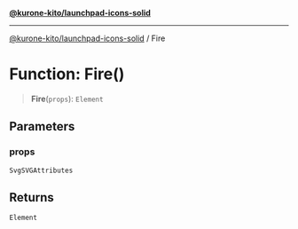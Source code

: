 [**@kurone-kito/launchpad-icons-solid**](../README.md)

***

[@kurone-kito/launchpad-icons-solid](../globals.md) / Fire

# Function: Fire()

> **Fire**(`props`): `Element`

## Parameters

### props

`SvgSVGAttributes`

## Returns

`Element`
